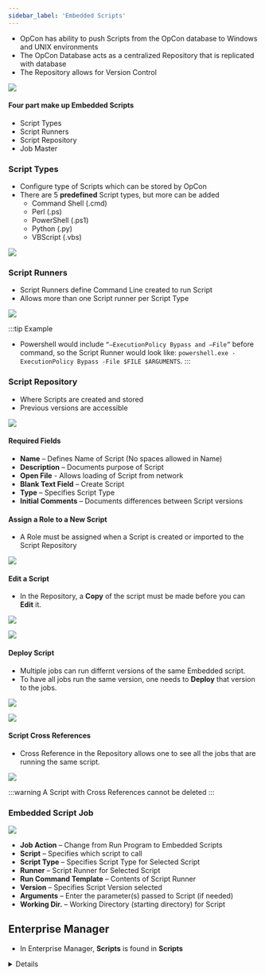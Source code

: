 ```yaml
---
sidebar_label: 'Embedded Scripts'
---
```


* OpCon has ability to push Scripts from the OpCon database to Windows and UNIX environments
* The OpCon Database acts as a centralized Repository that is replicated with database
* The Repository allows for Version Control

![](../static/imgbasic/sm-scripts.png)

#### Four part make up Embedded Scripts

* Script Types
* Script Runners
* Script Repository
* Job Master

### Script Types

* Configure type of Scripts which can be stored by OpCon
* There are 5 **predefined** Script types, but more can be added
  * Command Shell (.cmd)
  * Perl (.ps)
  * PowerShell (.ps1)
  * Python (.py)
  * VBScript (.vbs)

![](../static/imgbasic/sm-script-types.png)

### Script Runners

* Script Runners define Command Line created to run Script
* Allows more than one Script runner per Script Type

![](../static/imgbasic/sm-script-runners.png)

:::tip Example
* Powershell would include ```“–ExecutionPolicy Bypass and –File”``` before command, so the Script Runner would look like: ```powershell.exe -ExecutionPolicy Bypass -File $FILE $ARGUMENTS```.
:::

### Script Repository

* Where Scripts are created and stored
* Previous versions are accessible

![](../static/imgbasic/sm-add-script.png)

#### Required Fields

* **Name** – Defines Name of Script (No spaces allowed in Name)
* **Description** – Documents purpose of Script
* **Open File** - Allows loading of Script from network
* **Blank Text Field** – Create Script 
* **Type** – Specifies Script Type 
* **Initial Comments** – Documents differences between Script versions

#### Assign a Role to a New Script

* A Role must be assigned when a Script is created or imported to the Script Repository

![](../static/imgbasic/sm-assign-role-script.png)

#### Edit a Script

* In the Repository, a **Copy** of the script must be made before you can **Edit** it.

![](../static/imgbasic/sm-copy-script-edit.png)

![](../static/imgbasic/sm-edit-script-version.png)

#### Deploy Script

* Multiple jobs can run differnt versions of the same Embedded script.
* To have all jobs run the same version, one needs to **Deploy** that version to the jobs.

![](../static/imgbasic/sm-deploy-script-button.png)

![](../static/imgbasic/sm-script-deploy.png)

#### Script Cross References

* Cross Reference in the Repository allows one to see all the jobs that are running the same script.

![](../static/imgbasic/sm-script-cross-references.png)

:::warning
A Script with Cross References cannot be deleted
:::

### Embedded Script Job

![](../static/imgbasic/sm-script-in-job-properties.png)

* **Job Action** – Change from Run Program to Embedded Scripts
* **Script** – Specifies which script to call
* **Script Type** – Specifies Script Type for Selected Script
* **Runner** – Script Runner for Selected Script
* **Run Command Template** – Contents of Script Runner
* **Version** – Specifies Script Version selected
* **Arguments** – Enter the parameter(s) passed to Script (if needed)
* **Working Dir.** – Working Directory (starting directory) for Script

## Enterprise Manager

* In Enterprise Manager, **Scripts** is found in **Scripts**

<details>

### Scripts Menu

![](../static/imgbasic/416.png)

### Script Types

![](../static/imgbasic/417.png)

### Script Runners

![](../static/imgbasic/418.png)

### Edit Script/Version Scripts

![](../static/imgbasic/419.png)

### Add Script

![](../static/imgbasic/420.png)

### Assign a Role to a New Script

![](../static/imgbasic/421.png)

### Scripts in Job Properties

![](../static/imgbasic/422.png)

</details>